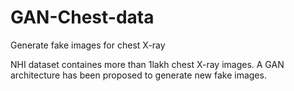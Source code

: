 # GAN-Chest-data
Generate fake images for chest X-ray

NHI dataset containes more than 1lakh  chest X-ray images. A GAN architecture has been proposed to generate new fake images. 
